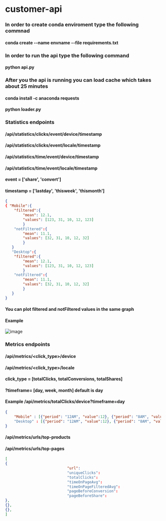 # customer-api

### In order to create conda enviroment type the following commnad

#### conda create --name envname --file requirements.txt

### In order to run the api type the following command

#### python api.py

### After you the api is running you can load cache which takes about 25 minutes
#### conda install -c anaconda requests 
#### python loader.py

### Statistics endpoints
#### /api/statistics/clicks/event/device/timestamp
#### /api/statistics/clicks/event/locale/timestamp
#### /api/statistics/time/event/device/timestamp
#### /api/statistics/time/event/locale/timestamp
#### event = ['share', 'convert']
#### timestamp = ['lastday', 'thisweek', 'thismonth']

```json
{
{ "Mobile":{
    "filtered":{
        "mean": 12.1,
        "values": [123, 31, 10, 12, 123]
        }
    "notFiltered":{
        "mean": 11.1,
        "values": [32, 31, 10, 12, 32]
        }
   }
   "Desktop":{
    "filtered":{
        "mean": 12.1,
        "values": [123, 31, 10, 12, 123]
        }
    "notFiltered":{
        "mean": 11.1,
        "values": [32, 31, 10, 12, 32]
        }
   }
}
```
#### You can plot filtered and notFiltered values in the same graph
#### Example
![image](https://user-images.githubusercontent.com/64483300/204863439-833b2ef0-cabc-48e3-ab3c-dd4c0aa1f25b.png)


### Metrics endpoints
#### /api/metrics/<click_type>/device
#### /api/metrics/<click_type>/locale
#### click_type = [totalClicks, totalConversions, totalShares]
#### ?timeframe= [day, week, month] default is day
#### Example /api/metrics/totalClicks/device?timeframe=day

```json
{
    "Mobile" : [{"period": "12AM", "value":12}, {"period": "8AM", "value":13}]
    "Desktop" : [{"period": "12AM", "value":12}, {"period": "8AM", "value":13}]
}
```
#### /api/metrics/urls/top-products
#### /api/metrics/urls/top-pages
```json
[
{
                            "url": 
                            "uniqueClicks":
                            "totalClicks": 
                            "timeOnPageAvg": 
                            "timeOnPageFilteredAvg": 
                            "pageBeforeConversion": 
                            "pageBeforeShare": 
},
{},
{},
]
```
